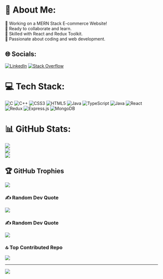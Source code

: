 # 💫 About Me:
🚀 Working on a MERN Stack E-commerce Website!<br>🤝 Ready to collaborate and learn.<br>🔧 Skilled with React and Redux Toolkit.<br>💖 Passionate about coding and web development.<br>


## 🌐 Socials:
[![LinkedIn](https://img.shields.io/badge/LinkedIn-%230077B5.svg?logo=linkedin&logoColor=white)](https://linkedin.com/in/rushabh-ramani-16jan2004) [![Stack Overflow](https://img.shields.io/badge/-Stackoverflow-FE7A16?logo=stack-overflow&logoColor=white)](https://stackoverflow.com/users/22336730) 

# 💻 Tech Stack:
![C](https://img.shields.io/badge/c-%2300599C.svg?style=for-the-badge&logo=c&logoColor=white) ![C++](https://img.shields.io/badge/c++-%2300599C.svg?style=for-the-badge&logo=c%2B%2B&logoColor=white) ![CSS3](https://img.shields.io/badge/css3-%231572B6.svg?style=for-the-badge&logo=css3&logoColor=white) ![HTML5](https://img.shields.io/badge/html5-%23E34F26.svg?style=for-the-badge&logo=html5&logoColor=white) ![Java](https://img.shields.io/badge/java-%23ED8B00.svg?style=for-the-badge&logo=java&logoColor=white) ![TypeScript](https://img.shields.io/badge/typescript-%23007ACC.svg?style=for-the-badge&logo=typescript&logoColor=white) ![Java](https://img.shields.io/badge/java-%23ED8B00.svg?style=for-the-badge&logo=java&logoColor=white) ![React](https://img.shields.io/badge/react-%2320232a.svg?style=for-the-badge&logo=react&logoColor=%2361DAFB) ![Redux](https://img.shields.io/badge/redux-%23593d88.svg?style=for-the-badge&logo=redux&logoColor=white) ![Express.js](https://img.shields.io/badge/express.js-%23404d59.svg?style=for-the-badge&logo=express&logoColor=%2361DAFB) ![MongoDB](https://img.shields.io/badge/MongoDB-%234ea94b.svg?style=for-the-badge&logo=mongodb&logoColor=white)
# 📊 GitHub Stats:
![](https://github-readme-stats.vercel.app/api?username=RushabhRamani123&theme=bear&hide_border=false&include_all_commits=true&count_private=true)<br/>
![](https://github-readme-streak-stats.herokuapp.com/?user=RushabhRamani123&theme=bear&hide_border=false)<br/>
![](https://github-readme-stats.vercel.app/api/top-langs/?username=RushabhRamani123&theme=bear&hide_border=false&include_all_commits=true&count_private=true&layout=compact)

## 🏆 GitHub Trophies
![](https://github-profile-trophy.vercel.app/?username=RushabhRamani123&theme=radical&no-frame=false&no-bg=true&margin-w=4)

### ✍️ Random Dev Quote
![](https://quotes-github-readme.vercel.app/api?type=horizontal&theme=radical)





### ✍️ Random Dev Quote
![](https://quotes-github-readme.vercel.app/api?type=horizontal&theme=radical)

### 🔝 Top Contributed Repo
![](https://github-contributor-stats.vercel.app/api?username=RushabhRamani123&limit=5&theme=dark&combine_all_yearly_contributions=true)

---
[![](https://visitcount.itsvg.in/api?id=RushabhRamani123&icon=0&color=0)](https://visitcount.itsvg.in)

<!-- Proudly created with GPRM ( https://gprm.itsvg.in ) -->
